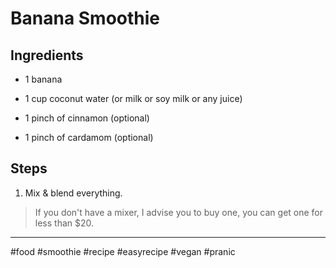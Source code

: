 # Banana Smoothie

## Ingredients

*   1 banana
    
*   1 cup coconut water (or milk or soy milk or any juice)
    
*   1 pinch of cinnamon (optional)
    
*   1 pinch of cardamom (optional)
    

## Steps

1.  Mix & blend everything.
    

> If you don't have a mixer, I advise you to buy one, you can get one for less than $20.

---

#food #smoothie #recipe #easyrecipe #vegan #pranic